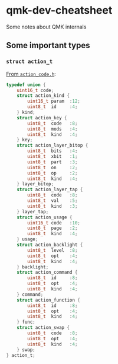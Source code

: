 # qmk-dev-cheatsheet
Some notes about QMK internals

## Some important types

### `struct action_t`

[From `action_code.h`](https://github.com/qmk/qmk_firmware/blob/84c24188176c3235b7064a9a77855f042ada2314/tmk_core/common/action_code.h#L137):

```c
typedef union {
    uint16_t code;
    struct action_kind {
        uint16_t param  :12;
        uint8_t  id     :4;
    } kind;
    struct action_key {
        uint8_t  code   :8;
        uint8_t  mods   :4;
        uint8_t  kind   :4;
    } key;
    struct action_layer_bitop {
        uint8_t  bits   :4;
        uint8_t  xbit   :1;
        uint8_t  part   :3;
        uint8_t  on     :2;
        uint8_t  op     :2;
        uint8_t  kind   :4;
    } layer_bitop;
    struct action_layer_tap {
        uint8_t  code   :8;
        uint8_t  val    :5;
        uint8_t  kind   :3;
    } layer_tap;
    struct action_usage {
        uint16_t code   :10;
        uint8_t  page   :2;
        uint8_t  kind   :4;
    } usage;
    struct action_backlight {
        uint8_t  level  :8;
        uint8_t  opt    :4;
        uint8_t  kind   :4;
    } backlight;
    struct action_command {
        uint8_t  id     :8;
        uint8_t  opt    :4;
        uint8_t  kind   :4;
    } command;
    struct action_function {
        uint8_t  id     :8;
        uint8_t  opt    :4;
        uint8_t  kind   :4;
    } func;
    struct action_swap {
        uint8_t  code   :8;
        uint8_t  opt    :4;
        uint8_t  kind   :4;
    } swap;
} action_t;
```

